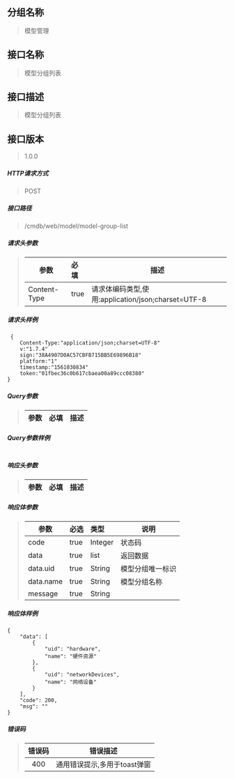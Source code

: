 ## 分组名称
> 模型管理

## 接口名称
> 模型分组列表

## 接口描述
> 模型分组列表

## 接口版本

> 1.0.0

##### HTTP请求方式

> POST

##### 接口路径
> /cmdb/web/model/model-group-list

##### 请求头参数
> | 参数       | 必填 | 描述            |
> | ---------- | :--- |  --------------- |
> | Content-Type |true|请求体编码类型,使用:application/json;charset=UTF-8|

##### 请求头样例
```
 {
    Content-Type:"application/json;charset=UTF-8"
    v:"1.7.4"
    sign:"38A4907D0AC57CBFB715BB5E69896B18"
    platform:"1"
    timestamp:"1561030834"
    token:"01fbec36c0b617cbaea00a89ccc08380"
}
```

##### Query参数
> | 参数       | 必填 | 描述            |
> | ---------- | :--- |  --------------- |



##### Query参数样例
```

```

##### 响应头参数
> | 参数       | 必填 | 描述            |
> | ---------- | :--- |  --------------- |

##### 响应体参数
> | 参数       | 必选 | 类型 | 说明            |
> | ---------- | :--- | :--- | --------------- |
> | code |true|Integer|状态码|
> | data |true|list|返回数据|
> | data.uid |true|String|模型分组唯一标识|
> | data.name |true|String|模型分组名称|
> | message |true|String| |


##### 响应体样例
```
{
    "data": [
        {
            "uid": "hardware",
            "name": "硬件资源"
        },
        {
            "uid": "networkDevices",
            "name": "网络设备"
        }
    ],
    "code": 200,
    "msg": ""
}
```
##### 错误码
> | 错误码      |错误描述|
> | :----------: | :---------------: |
> | 400 |通用错误提示,多用于toast弹窗|